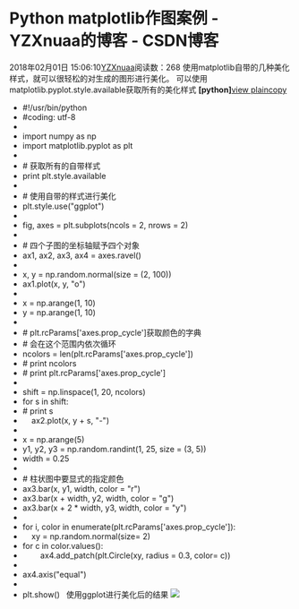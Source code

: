 # Python matplotlib作图案例 - YZXnuaa的博客 - CSDN博客
2018年02月01日 15:06:10[YZXnuaa](https://me.csdn.net/YZXnuaa)阅读数：268
使用matplotlib自带的几种美化样式，就可以很轻松的对生成的图形进行美化。
可以使用matplotlib.pyplot.style.available获取所有的美化样式
**[python]**[view plain](http://blog.csdn.net/you_are_my_dream/article/details/53464662#)[copy](http://blog.csdn.net/you_are_my_dream/article/details/53464662#)
- #!/usr/bin/python
- #coding: utf-8
- 
- import numpy as np  
- import matplotlib.pyplot as plt  
- 
- # 获取所有的自带样式
- print plt.style.available  
- 
- # 使用自带的样式进行美化
- plt.style.use("ggplot")  
- 
- fig, axes = plt.subplots(ncols = 2, nrows = 2)  
- 
- # 四个子图的坐标轴赋予四个对象
- ax1, ax2, ax3, ax4 = axes.ravel()  
- 
- x, y = np.random.normal(size = (2, 100))  
- ax1.plot(x, y, "o")  
- 
- x = np.arange(1, 10)  
- y = np.arange(1, 10)  
- 
- # plt.rcParams['axes.prop_cycle']获取颜色的字典
- # 会在这个范围内依次循环
- ncolors = len(plt.rcParams['axes.prop_cycle'])  
- # print ncolors
- # print plt.rcParams['axes.prop_cycle']
- 
- shift = np.linspace(1, 20, ncolors)  
- for s in shift:  
- # print s
-     ax2.plot(x, y + s, "-")  
- 
- x = np.arange(5)  
- y1, y2, y3 = np.random.randint(1, 25, size = (3, 5))  
- width = 0.25
- 
- # 柱状图中要显式的指定颜色
- ax3.bar(x, y1, width, color = "r")  
- ax3.bar(x + width, y2, width, color = "g")  
- ax3.bar(x + 2 * width, y3, width, color = "y")  
- 
- for i, color in enumerate(plt.rcParams['axes.prop_cycle']):  
-     xy = np.random.normal(size= 2)  
- for c in color.values():  
-         ax4.add_patch(plt.Circle(xy, radius = 0.3, color= c))  
- 
- ax4.axis("equal")  
- 
- plt.show()  
使用ggplot进行美化后的结果
![](https://img-blog.csdn.net/20161205135929081)
